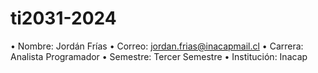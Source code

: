 # ti2031-2024
• Nombre: Jordán Frías
• Correo: jordan.frias@inacapmail.cl
• Carrera: Analista Programador
• Semestre: Tercer Semestre
• Institución: Inacap
